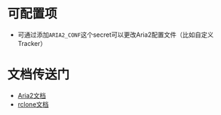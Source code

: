 # 可配置项
- 可通过添加`ARIA2_CONF`这个secret可以更改Aria2配置文件（比如自定义Tracker）

# 文档传送门
- [Aria2文档](https://aria2.github.io/manual/en/html/aria2c.html)
- [rclone文档](https://rclone.org/docs/)
